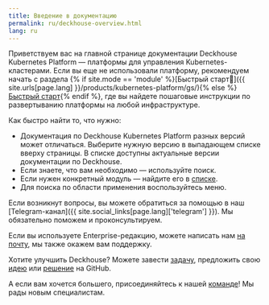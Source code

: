 ```yaml
---
title: Введение в документацию
permalink: ru/deckhouse-overview.html
lang: ru
---
```


Приветствуем вас на главной странице документации Deckhouse Kubernetes Platform — платформы для управления Kubernetes-кластерами. Если вы еще не использовали платформу, рекомендуем начать с раздела {% if site.mode == 'module' %}[Быстрый старт🔗]({{ site.urls[page.lang] }}/products/kubernetes-platform/gs/){% else %}[Быстрый старт](/products/kubernetes-platform/gs/){% endif %}, где вы найдете пошаговые инструкции по развертыванию платформы на любой инфраструктуре.

Как быстро найти то, что нужно:
- Документация по Deckhouse Kubernetes Platform разных версий может отличаться. Выберите нужную версию в выпадающем списке вверху страницы. В списке доступны актуальные версии документации по Deckhouse.
- Если знаете, что вам необходимо — используйте поиск.
- Если нужен конкретный модуль — найдите его в [списке](revision-comparison.html).
- Для поиска по области применения воспользуйтесь меню.

Если возникнут вопросы, вы можете обратиться за помощью в наш [Telegram-канал]({{ site.social_links[page.lang]['telegram'] }}). Мы обязательно поможем и проконсультируем.

Если вы используете Enterprise-редакцию, можете написать нам [на почту](mailto:support@deckhouse.ru), мы также окажем вам поддержку.

Хотите улучшить Deckhouse? Можете завести [задачу](https://github.com/deckhouse/deckhouse/issues/), предложить свою [идею](https://github.com/deckhouse/deckhouse/discussions) или [решение](https://github.com/deckhouse/deckhouse/blob/main/CONTRIBUTING.md) на GitHub.

А если вам хочется большего, присоединяйтесь к нашей [команде](https://job.flant.ru/)! Мы рады новым специалистам.
